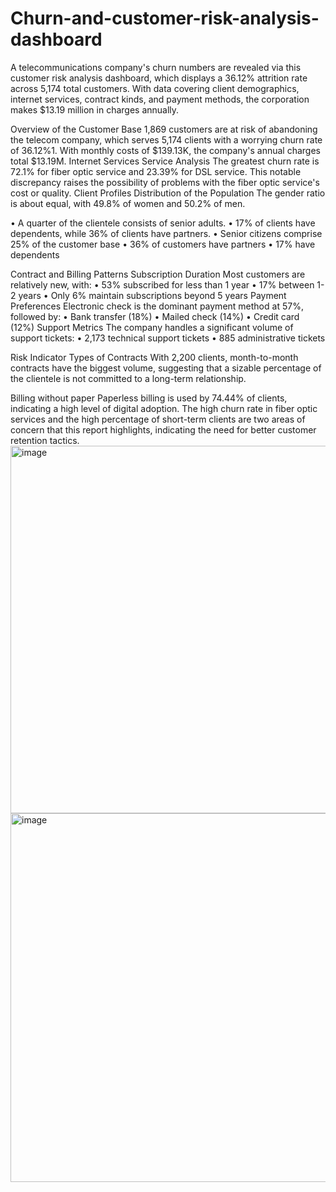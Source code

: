 # Churn-and-customer-risk-analysis-dashboard
A telecommunications company's churn numbers are revealed via this customer risk analysis dashboard, which displays a 36.12% attrition rate across 5,174 total customers. With data covering client demographics, internet services, contract kinds, and payment methods, the corporation makes $13.19 million in charges annually.

Overview of the Customer Base 1,869 customers are at risk of abandoning the telecom company, which serves 5,174 clients with a worrying churn rate of 36.12%1. With monthly costs of $139.13K, the company's annual charges total $13.19M. Internet Services Service Analysis The greatest churn rate is 72.1% for fiber optic service and 23.39% for DSL service. This notable discrepancy raises the possibility of problems with the fiber optic service's cost or quality. Client Profiles Distribution of the Population The gender ratio is about equal, with 49.8% of women and 50.2% of men.

• A quarter of the clientele consists of senior adults. • 17% of clients have dependents, while 36% of clients have partners. • Senior citizens comprise 25% of the customer base • 36% of customers have partners • 17% have dependents

Contract and Billing Patterns Subscription Duration Most customers are relatively new, with: • 53% subscribed for less than 1 year • 17% between 1-2 years • Only 6% maintain subscriptions beyond 5 years Payment Preferences Electronic check is the dominant payment method at 57%, followed by: • Bank transfer (18%) • Mailed check (14%) • Credit card (12%) Support Metrics The company handles a significant volume of support tickets: • 2,173 technical support tickets • 885 administrative tickets

Risk Indicator Types of Contracts With 2,200 clients, month-to-month contracts have the biggest volume, suggesting that a sizable percentage of the clientele is not committed to a long-term relationship.

Billing without paper Paperless billing is used by 74.44% of clients, indicating a high level of digital adoption. The high churn rate in fiber optic services and the high percentage of short-term clients are two areas of concern that this report highlights, indicating the need for better customer retention tactics.
<img width="588" alt="image" src="https://github.com/user-attachments/assets/828b5d9b-6d7f-4dd3-944d-231b65986edb" />
<img width="590" alt="image" src="https://github.com/user-attachments/assets/d7245517-1ade-48a4-a526-1842b98df5ca" />

